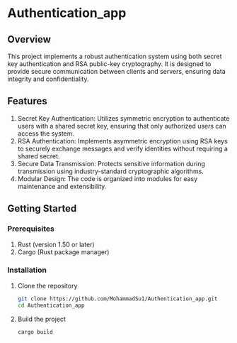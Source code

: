 # Authentication_app
## Overview
This project implements a robust authentication system using both secret key authentication and RSA public-key cryptography. It is designed to provide secure communication between clients and servers, ensuring data integrity and confidentiality.

## Features
1. Secret Key Authentication: Utilizes symmetric encryption to authenticate users with a shared secret key, ensuring that only authorized users can access the system.
2. RSA Authentication: Implements asymmetric encryption using RSA keys to securely exchange messages and verify identities without requiring a shared secret.
3. Secure Data Transmission: Protects sensitive information during transmission using industry-standard cryptographic algorithms.
4. Modular Design: The code is organized into modules for easy maintenance and extensibility.

## Getting Started

### Prerequisites
1. Rust (version 1.50 or later)
2. Cargo (Rust package manager)

### Installation
1. Clone the repository
   ```bash
   git clone https://github.com/MohammadSu1/Authentication_app.git
   cd Authentication_app

2. Build the project
   ```Rust
   cargo build